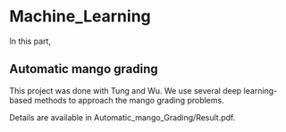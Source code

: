 
# Machine_Learning

In this part, 

## Automatic mango grading
This project was done with Tung and Wu. We use several deep learning-based methods to approach the mango grading problems.  

Details are available in Automatic_mango_Grading/Result.pdf.


